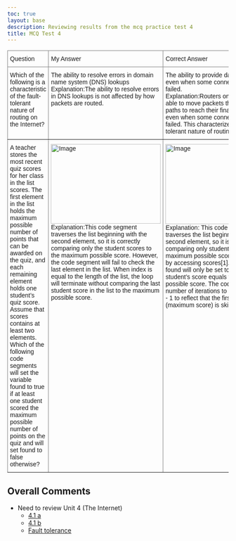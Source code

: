 ```yaml
---
toc: true
layout: base
description: Reviewing results from the mcq practice test 4
title: MCQ Test 4 
---
```



<style type="text/css">
.tg  {border-collapse:collapse;border-spacing:0;}
.tg td{border-color:black;border-style:solid;border-width:1px;font-family:Arial, sans-serif;font-size:14px;
  overflow:hidden;padding:10px 5px;word-break:normal;}
.tg th{border-color:black;border-style:solid;border-width:1px;font-family:Arial, sans-serif;font-size:14px;
  font-weight:normal;overflow:hidden;padding:10px 5px;word-break:normal;}
.tg .tg-0pky{border-color:inherit;text-align:left;vertical-align:top}
</style>
<table class="tg">
<thead>
  <tr>
    <th class="tg-0pky">Question</th>
    <th class="tg-0pky">My Answer</th>
    <th class="tg-0pky">Correct Answer</th>
  </tr>
</thead>
<tbody>
  <tr>
    <td class="tg-0pky">Which of the following is a characteristic of the fault-tolerant nature of routing on the Internet?</td>
    <td class="tg-0pky">The ability to resolve errors in domain name system (DNS) lookups<br>Explanation:The ability to resolve errors in DNS lookups is not affected by how packets are routed.</td>
    <td class="tg-0pky">The ability to provide data transmission even when some connections have failed.<br>Explanation:Routers on the Internet are able to move packets through various paths to reach their final destination, even when some connections have failed. This characterizes the fault-tolerant nature of routing.</td>
  </tr>
  <tr>
    <td class="tg-0pky">A teacher stores the most recent quiz scores for her class in the list scores. The first element in the list holds the maximum possible number of points that can be awarded on the quiz, and each remaining element holds one student’s quiz score. Assume that scores contains at least two elements. Which of the following code segments will set the variable found to true if at least one student scored the maximum possible number of points on the quiz and will set found to false otherwise?</td>
    <td class="tg-0pky"><img src="https://assets.learnosity.com/organisations/537/VR165588.g07.png" alt="Image" width="250" height="181"><br>Explanation:This code segment traverses the list beginning with the second element, so it is correctly comparing only the student scores to the maximum possible score. However, the code segment will fail to check the last element in the list. When index is equal to the length of the list, the loop will terminate without comparing the last student score in the list to the maximum possible score.</td>
    <td class="tg-0pky"><img src="https://assets.learnosity.com/organisations/537/VR165588.g05.png" alt="Image" width="251" height="182"><br>Explanation: This code segment traverses the list beginning with the second element, so it is correctly comparing only student scores to the maximum possible score, which is found by accessing scores[1]. The variable found will only be set to true when a student’s score equals the maximum possible score. The code also sets the number of iterations to LENGTH(scores) - 1 to reflect that the first list element (maximum score) is skipped.</td>
  </tr>
</tbody>
</table>

## Overall Comments
- Need to review Unit 4 (The Internet)
    - [4.1 a](https://apclassroom.collegeboard.org/103/home?apd=yeph25c6wl&unit=4)
    - [4.1 b](https://apclassroom.collegeboard.org/103/home?apd=n5rz22pu2h&unit=4)
    - [Fault tolerance](https://apclassroom.collegeboard.org/103/home?apd=n7wb6iloii&unit=4)